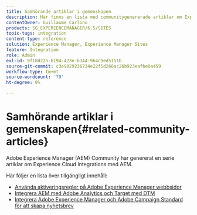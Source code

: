 ```yaml
---
title: Samhörande artiklar i gemenskapen
description: Här finns en lista med communitygenererade artiklar om Experience Cloud-integreringar med Adobe Experience Manager.
contentOwner: Guillaume Carlino
products: SG_EXPERIENCEMANAGER/6.5/SITES
topic-tags: integration
content-type: reference
solution: Experience Manager, Experience Manager Sites
feature: Integration
role: Admin
exl-id: 9f18d225-b194-423e-b344-964c9ed5151b
source-git-commit: c3e9029236734e22f5d266ac26b923eafbe0a459
workflow-type: tm+mt
source-wordcount: '79'
ht-degree: 0%

---
```


# Samhörande artiklar i gemenskapen{#related-community-articles}

Adobe Experience Manager (AEM) Community har genererat en serie artiklar om Experience Cloud Integrations med AEM.

Här följer en lista över tillgängligt innehåll:

* [Använda aktiveringsregler på Adobe Experience Manager webbsidor](https://helpx.adobe.com/experience-manager/using/dtm.html)
* [Integrera AEM med Adobe Analytics och Target med DTM](https://helpx.adobe.com/experience-manager/using/integrate-digital-marketing-solutions.html)
* [Integrera Adobe Experience Manager och Adobe Campaign Standard för att skapa nyhetsbrev](https://helpx.adobe.com/experience-manager/using/aem_campaign.html)
